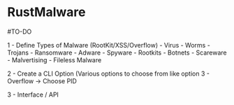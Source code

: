 # RustMalware

#TO-DO

1 - Define Types of Malware (RootKit/XSS/Overflow)
	- Virus
	- Worms
	- Trojans
	- Ransomware
	- Adware
	- Spyware
	- Rootkits
	- Botnets
	- Scareware
	- Malvertising
	- Fileless Malware

2 - Create a CLI Option (Various options to choose from like option 3 - Overflow -> Choose PID

3 - Interface / API
